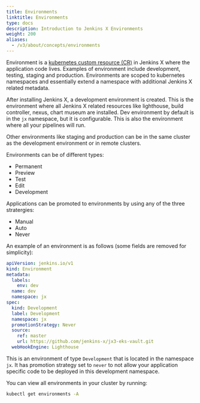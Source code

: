 ```yaml
---
title: Environments
linktitle: Environments
type: docs
description: Introduction to Jenkins X Environments
weight: 200
aliases:
  - /v3/about/concepts/environments
---
```


Environment is a [kubernetes custom resource (CR)](https://kubernetes.io/docs/concepts/extend-kubernetes/api-extension/custom-resources/) in Jenkins X where the application code lives.
Examples of environment include development, testing, staging and production.
Environments are scoped to kubernetes namespaces and essentially extend a namespace with additional Jenkins X related metadata.

After installing Jenkins X, a development environment is created.
This is the environment where all Jenkins X related resources like lighthouse, build controller, nexus, chart museum are installed.
Dev environment by default is in the `jx` namespace, but it is configurable.
This is also the environment where all your pipelines will run.

Other environments like staging and production can be in the same cluster as the development environment or in remote clusters.

Environments can be of different types:

- Permanent
- Preview
- Test
- Edit
- Development

Applications can be promoted to environments by using any of the three stratergies:

- Manual
- Auto
- Never

An example of an environment is as follows (some fields are removed for simplicity):

```yaml
apiVersion: jenkins.io/v1
kind: Environment
metadata:
  labels:
    env: dev
  name: dev
  namespace: jx
spec:
  kind: Development
  label: Development
  namespace: jx
  promotionStrategy: Never
  source:
    ref: master
    url: https://github.com/jenkins-x/jx3-eks-vault.git
  webHookEngine: Lighthouse
```

This is an environment of type `Development` that is located in the namespace `jx`.
It has promotion strategy set to `never` to not allow your application specific code to be deployed in this development namespace.

You can view all environments in your cluster by running:

```bash
kubectl get environments -A
```
